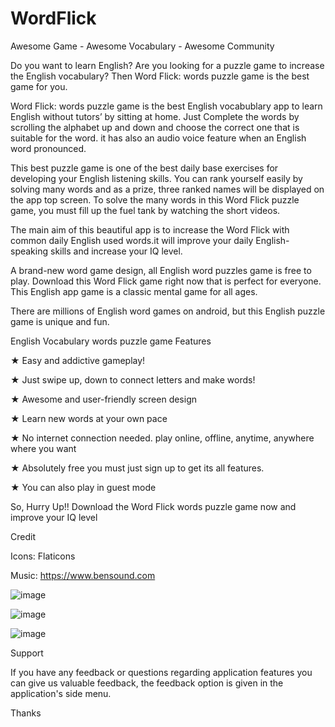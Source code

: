 # WordFlick
Awesome Game - Awesome Vocabulary - Awesome Community

Do you want to learn English? Are you looking for a puzzle game to increase the English vocabulary? Then Word Flick: words puzzle game is the best game for you.

Word Flick: words puzzle game is the best English vocabublary app to learn English without tutors’ by sitting at home. Just Complete the words by scrolling the alphabet up and down and choose the correct one that is suitable for the word. it has also an audio voice feature when an English word pronounced.

This best puzzle game is one of the best daily base exercises for developing your English listening skills. You can rank yourself easily by solving many words and as a prize, three ranked names will be displayed on the app top screen. To solve the many words in this Word Flick puzzle game, you must fill up the fuel tank by watching the short videos.

The main aim of this beautiful app is to increase the Word Flick with common daily English used words.it will improve your daily English-speaking skills and increase your IQ level.

A brand-new word game design, all English word puzzles game is free to play. Download this Word Flick game right now that is perfect for everyone. This English app game is a classic mental game for all ages.

There are millions of English word games on android, but this English puzzle game is unique and fun.

English Vocabulary words puzzle game Features

★ Easy and addictive gameplay!

★ Just swipe up, down to connect letters and make words!

★ Awesome and user-friendly screen design

★ Learn new words at your own pace

★ No internet connection needed. play online, offline, anytime, anywhere where you want

★ Absolutely free you must just sign up to get its all features.

★ You can also play in guest mode

So, Hurry Up!! Download the Word Flick words puzzle game now and improve your IQ level

Credit

Icons: Flaticons

Music: https://www.bensound.com


![image](https://github.com/user-attachments/assets/592be65a-540e-4dce-8110-f3ba3feb0a09)

![image](https://github.com/user-attachments/assets/8893c2d9-62dc-4691-86d2-d7cf256bab29)

![image](https://github.com/user-attachments/assets/bd08d582-4494-476d-84fe-3d915dcd006c)




Support

If you have any feedback or questions regarding application features you can give us valuable feedback, the feedback option is given in the application's side menu.

Thanks
